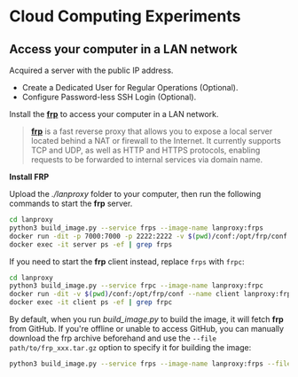 # Cloud Computing Experiments

## Access your computer in a LAN network

Acquired a server with the public IP address.

- Create a Dedicated User for Regular Operations (Optional).
- Configure Password-less SSH Login (Optional).

Install the **[frp](https://github.com/fatedier/frp)** to access your computer in a LAN network.

> **[frp](https://github.com/fatedier/frp)** is a fast reverse proxy that allows you to expose a local server located behind a NAT or firewall to the Internet. It currently supports TCP and UDP, as well as HTTP and HTTPS protocols, enabling requests to be forwarded to internal services via domain name.

**Install FRP**

Upload the *./lanproxy* folder to your computer, then run the following commands to start the **frp** server.

```bash
cd lanproxy
python3 build_image.py --service frps --image-name lanproxy:frps
docker run -dit -p 7000:7000 -p 2222:2222 -v $(pwd)/conf:/opt/frp/conf --name server lanproxy:frps
docker exec -it server ps -ef | grep frps
```

If you need to start the **frp** client instead, replace `frps` with `frpc`:

```bash
cd lanproxy
python3 build_image.py --service frpc --image-name lanproxy:frpc
docker run -dit -v $(pwd)/conf:/opt/frp/conf --name client lanproxy:frpc
docker exec -it client ps -ef | grep frpc
 ```

By default, when you run *build_image.py* to build the image, it will fetch **frp** from GitHub. If you're offline or unable to access GitHub, you can manually download the frp archive beforehand and use the `--file path/to/frp_xxx.tar.gz` option to specify it for building the image:

```bash
python3 build_image.py --service frps --image-name lanproxy:frps --file path/to/frp_xxx.tar.gz
```